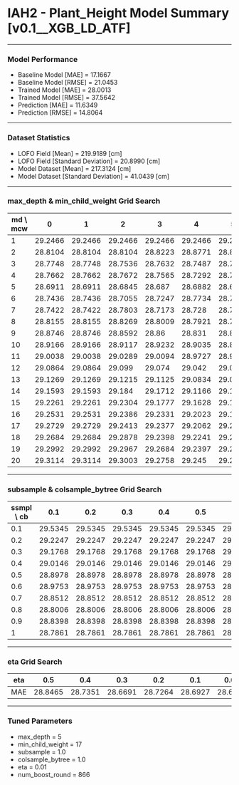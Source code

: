 # IAH2 - Plant_Height Model Summary [v0.1__XGB_LD_ATF]

***

### Model Performance

- Baseline Model [MAE] = 17.1667
- Baseline Model [RMSE] = 21.0453
- Trained Model [MAE] = 28.0013
- Trained Model [RMSE] = 37.5642
- Prediction [MAE] = 11.6349
- Prediction [RMSE] = 14.8064
***

### Dataset Statistics

- LOFO Field [Mean] = 219.9189 [cm]
- LOFO Field [Standard Deviation] = 20.8990 [cm]
- Model Dataset [Mean] = 217.3124 [cm]
- Model Dataset [Standard Deviation] = 41.0439 [cm]
***

### max_depth & min_child_weight Grid Search

|   md \ mcw |       0 |       1 |       2 |       3 |       4 |       5 |       6 |       7 |       8 |       9 |      10 |      11 |      12 |      13 |      14 |      15 |      16 |      17 |      18 |      19 |      20 |
|------------|---------|---------|---------|---------|---------|---------|---------|---------|---------|---------|---------|---------|---------|---------|---------|---------|---------|---------|---------|---------|---------|
|          1 | 29.2466 | 29.2466 | 29.2466 | 29.2466 | 29.2466 | 29.2466 | 29.2466 | 29.2466 | 29.2466 | 29.2464 | 29.2464 | 29.2464 | 29.2464 | 29.2464 | 29.2464 | 29.2464 | 29.2464 | 29.1678 | 29.252  | 29.2261 | 29.2229 |
|          2 | 28.8104 | 28.8104 | 28.8104 | 28.8223 | 28.8771 | 28.8755 | 28.8755 | 28.8565 | 28.8302 | 28.8315 | 28.8356 | 28.8419 | 28.8529 | 28.8507 | 28.8187 | 28.8683 | 28.8482 | 28.8117 | 28.8112 | 28.9333 | 28.8613 |
|          3 | 28.7748 | 28.7748 | 28.7536 | 28.7632 | 28.7487 | 28.7528 | 28.7314 | 28.739  | 28.7522 | 28.7971 | 28.7929 | 28.7399 | 28.7318 | 28.7467 | 28.7342 | 28.7422 | 28.7507 | 28.7398 | 28.7463 | 28.702  | 28.7463 |
|          4 | 28.7662 | 28.7662 | 28.7672 | 28.7565 | 28.7292 | 28.7201 | 28.7356 | 28.7524 | 28.7703 | 28.7614 | 28.7221 | 28.7348 | 28.7084 | 28.7509 | 28.7095 | 28.7401 | 28.6783 | 28.6853 | 28.7104 | 28.7353 | 28.726  |
|          5 | 28.6911 | 28.6911 | 28.6845 | 28.687  | 28.6882 | 28.6872 | 28.682  | 28.6946 | 28.6989 | 28.6913 | 28.7137 | 28.7206 | 28.722  | 28.6851 | 28.7303 | 28.6958 | 28.709  | 28.6691 | 28.6914 | 28.6897 | 28.719  |
|          6 | 28.7436 | 28.7436 | 28.7055 | 28.7247 | 28.7734 | 28.7527 | 28.7325 | 28.7148 | 28.7629 | 28.741  | 28.7317 | 28.7233 | 28.71   | 28.7184 | 28.6872 | 28.6787 | 28.6921 | 28.6899 | 28.7151 | 28.7234 | 28.7429 |
|          7 | 28.7422 | 28.7422 | 28.7803 | 28.7173 | 28.728  | 28.7545 | 28.7751 | 28.7708 | 28.7577 | 28.78   | 28.748  | 28.7387 | 28.7684 | 28.707  | 28.7064 | 28.7337 | 28.7541 | 28.7145 | 28.7077 | 28.7052 | 28.7095 |
|          8 | 28.8155 | 28.8155 | 28.8269 | 28.8009 | 28.7921 | 28.788  | 28.8038 | 28.7157 | 28.7626 | 28.7409 | 28.7205 | 28.7808 | 28.7477 | 28.7638 | 28.773  | 28.758  | 28.7412 | 28.7543 | 28.7292 | 28.7125 | 28.7482 |
|          9 | 28.8746 | 28.8746 | 28.8592 | 28.86   | 28.831  | 28.8208 | 28.8437 | 28.8156 | 28.7974 | 28.8244 | 28.8104 | 28.8121 | 28.776  | 28.8525 | 28.7843 | 28.7541 | 28.8089 | 28.781  | 28.7469 | 28.7556 | 28.7609 |
|         10 | 28.9166 | 28.9166 | 28.9117 | 28.9232 | 28.9035 | 28.8737 | 28.8933 | 28.7947 | 28.9028 | 28.8903 | 28.852  | 28.8752 | 28.8634 | 28.8145 | 28.8439 | 28.8451 | 28.7912 | 28.7605 | 28.7967 | 28.7994 | 28.7636 |
|         11 | 29.0038 | 29.0038 | 29.0289 | 29.0094 | 28.9727 | 28.9419 | 28.991  | 28.9084 | 28.9279 | 28.9485 | 28.8976 | 28.8785 | 28.8992 | 28.9069 | 28.8726 | 28.8473 | 28.8826 | 28.8367 | 28.7986 | 28.8088 | 28.8242 |
|         12 | 29.0864 | 29.0864 | 29.099  | 29.074  | 29.042  | 29.0585 | 29.0362 | 28.9465 | 28.9864 | 28.9896 | 28.9919 | 28.9674 | 28.9108 | 28.9143 | 28.9007 | 28.9035 | 28.8735 | 28.8464 | 28.825  | 28.8435 | 28.8043 |
|         13 | 29.1269 | 29.1269 | 29.1215 | 29.1125 | 29.0834 | 29.0849 | 29.0509 | 28.9934 | 29.033  | 29.0029 | 28.9955 | 28.9948 | 28.9575 | 28.955  | 28.9192 | 28.8809 | 28.8854 | 28.8884 | 28.9068 | 28.8809 | 28.8445 |
|         14 | 29.1593 | 29.1593 | 29.184  | 29.1712 | 29.1166 | 29.1139 | 29.1212 | 29.0832 | 29.0444 | 29.0466 | 29.007  | 29.0165 | 28.9907 | 28.9954 | 28.9411 | 28.9321 | 28.9515 | 28.8901 | 28.8903 | 28.8969 | 28.8962 |
|         15 | 29.2261 | 29.2261 | 29.2304 | 29.1777 | 29.1628 | 29.1464 | 29.1329 | 29.0741 | 29.0804 | 29.0574 | 29.0207 | 29.0189 | 29.0356 | 28.965  | 28.9663 | 28.953  | 28.9511 | 28.8805 | 28.9051 | 28.9079 | 28.8579 |
|         16 | 29.2531 | 29.2531 | 29.2386 | 29.2331 | 29.2023 | 29.1838 | 29.1695 | 29.1306 | 29.0988 | 29.1122 | 29.0721 | 29.0669 | 29.0246 | 29.035  | 29.0135 | 28.9493 | 28.9662 | 28.9127 | 28.9193 | 28.9029 | 28.8895 |
|         17 | 29.2729 | 29.2729 | 29.2413 | 29.2377 | 29.2062 | 29.2063 | 29.1815 | 29.1485 | 29.1313 | 29.0984 | 29.0846 | 29.0777 | 29.0652 | 29.023  | 29.0287 | 28.9841 | 28.9716 | 28.9547 | 28.9503 | 28.9059 | 28.8953 |
|         18 | 29.2684 | 29.2684 | 29.2878 | 29.2398 | 29.2241 | 29.2197 | 29.1977 | 29.1484 | 29.1415 | 29.1047 | 29.0884 | 29.0824 | 29.0784 | 29.0538 | 29.0455 | 28.9993 | 28.9988 | 28.9601 | 28.9564 | 28.9302 | 28.9038 |
|         19 | 29.2992 | 29.2992 | 29.2967 | 29.2684 | 29.2397 | 29.2212 | 29.1961 | 29.1703 | 29.1454 | 29.1263 | 29.1095 | 29.1093 | 29.0907 | 29.076  | 29.0426 | 28.9919 | 28.998  | 28.9726 | 28.9689 | 28.9253 | 28.9197 |
|         20 | 29.3114 | 29.3114 | 29.3003 | 29.2758 | 29.245  | 29.2474 | 29.2216 | 29.1666 | 29.149  | 29.1462 | 29.1128 | 29.1019 | 29.0922 | 29.0742 | 29.033  | 29.0334 | 28.9972 | 28.9659 | 28.965  | 28.9367 | 28.9314 |

***

### subsample & colsample_bytree Grid Search

|   ssmpl \ cb |     0.1 |     0.2 |     0.3 |     0.4 |     0.5 |     0.6 |     0.7 |     0.8 |     0.9 |     1.0 |
|--------------|---------|---------|---------|---------|---------|---------|---------|---------|---------|---------|
|          0.1 | 29.5345 | 29.5345 | 29.5345 | 29.5345 | 29.5345 | 29.5345 | 29.5345 | 29.5345 | 29.5345 | 29.5233 |
|          0.2 | 29.2247 | 29.2247 | 29.2247 | 29.2247 | 29.2247 | 29.2247 | 29.2247 | 29.2247 | 29.2247 | 29.1883 |
|          0.3 | 29.1768 | 29.1768 | 29.1768 | 29.1768 | 29.1768 | 29.1768 | 29.1768 | 29.1768 | 29.1768 | 28.9941 |
|          0.4 | 29.0146 | 29.0146 | 29.0146 | 29.0146 | 29.0146 | 29.0146 | 29.0146 | 29.0146 | 29.0146 | 28.9378 |
|          0.5 | 28.8978 | 28.8978 | 28.8978 | 28.8978 | 28.8978 | 28.8978 | 28.8978 | 28.8978 | 28.8978 | 28.8539 |
|          0.6 | 28.9753 | 28.9753 | 28.9753 | 28.9753 | 28.9753 | 28.9753 | 28.9753 | 28.9753 | 28.9753 | 28.872  |
|          0.7 | 28.8512 | 28.8512 | 28.8512 | 28.8512 | 28.8512 | 28.8512 | 28.8512 | 28.8512 | 28.8512 | 28.8177 |
|          0.8 | 28.8006 | 28.8006 | 28.8006 | 28.8006 | 28.8006 | 28.8006 | 28.8006 | 28.8006 | 28.8006 | 28.7614 |
|          0.9 | 28.8398 | 28.8398 | 28.8398 | 28.8398 | 28.8398 | 28.8398 | 28.8398 | 28.8398 | 28.8398 | 28.7346 |
|          1   | 28.7861 | 28.7861 | 28.7861 | 28.7861 | 28.7861 | 28.7861 | 28.7861 | 28.7861 | 28.7861 | 28.6691 |

***

### eta Grid Search

| eta   |     0.5 |     0.4 |     0.3 |     0.2 |     0.1 |    0.01 |   0.001 |
|-------|---------|---------|---------|---------|---------|---------|---------|
| MAE   | 28.8465 | 28.7351 | 28.6691 | 28.7264 | 28.6927 | 28.6497 | 83.2262 |

***

### Tuned Parameters

- max_depth = 5
- min_child_weight = 17
- subsample = 1.0
- colsample_bytree = 1.0
- eta = 0.01
- num_boost_round = 866
